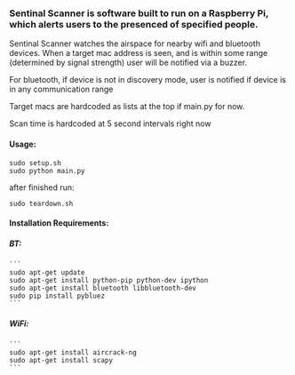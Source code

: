 ### Sentinal Scanner is software built to run on a Raspberry Pi, which alerts users to the presenced of specified people.


Sentinal Scanner watches the airspace for nearby wifi and bluetooth devices.
When a target mac address is seen, and is within some range (determined by signal strength) user will be notified via a buzzer.

For bluetooth, if device is not in discovery mode, user is notified if device is in any communication range


Target macs are hardcoded as lists at the top if main.py for now.

Scan time is hardcoded at 5 second intervals right now

#### Usage:
```
sudo setup.sh
sudo python main.py
```

after finished run:
```
sudo teardown.sh
```

#### Installation Requirements:

##### BT:
	```
	sudo apt-get update
	sudo apt-get install python-pip python-dev ipython
	sudo apt-get install bluetooth libbluetooth-dev
	sudo pip install pybluez
	```

##### WiFi:
	```
	sudo apt-get install aircrack-ng
	sudo apt-get install scapy
	```
